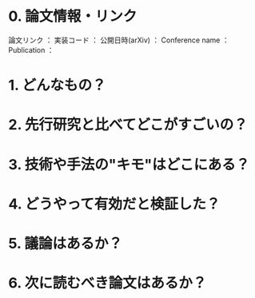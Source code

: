 # 0. 論文情報・リンク

論文リンク ：
実装コード ：
公開日時(arXiv) ：
Conference name ：
Publication ：
# 1. どんなもの？

# 2. 先行研究と比べてどこがすごいの？

# 3. 技術や手法の"キモ"はどこにある？

# 4. どうやって有効だと検証した？

# 5. 議論はあるか？

# 6. 次に読むべき論文はあるか？

